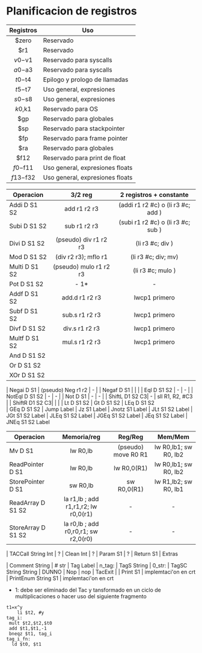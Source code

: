 
# Planificacion de registros

| Registros| Uso                        |
|:--------:|----------------------------|
|$zero     | Reservado                  |
|$r1       | Reservado                  |
|$v0-$v1   | Reservado para syscalls    |
|$a0-$a3   | Reservado para syscalls    |
|$t0-$t4   | Epilogo y prologo de llamadas|
|$t5-$t7   | Uso general, expresiones   |
|$s0-$s8   | Uso general, expresiones   |
|$k0,$k1   | Reservado para OS          |
|$gp       | Reservado para globales    |
|$sp       | Reservado para stackpointer|
|$fp       | Reservado para frame pointer|
|$ra       | Reservado para globales        |
|$f12      | Reservado para print de float  |
|$f0-$f11  | Uso general, expresiones floats|
|$f13-$f32 | Uso general, expresiones floats|

|Operacion        | 3/2 reg | 2 registros + constante|
|-----------------|:-----:|:-------------------:|
| Addi     D S1 S2 | add r1 r2 r3 | (addi r1 r2 #c) o (li r3 #c; add ) |
| Subi     D S1 S2 | sub r1 r2 r3 | (subi r1 r2 #c) o (li r3 #c; sub ) |
| Divi     D S1 S2 | (pseudo) div r1 r2 r3  | (li r3 #c; div )    |
| Mod      D S1 S2 | (div r2 r3); mflo r1 | (li r3 #c; div; mv) |
| Multi    D S1 S2 | (pseudo) mulo r1 r2 r3 | (li r3 #c; mulo )   |
| Pot      D S1 S2 | - 1* | - |
| Addf     D S1 S2 | add.d r1 r2 r3 | lwcp1 primero |
| Subf     D S1 S2 | sub.s r1 r2 r3 | lwcp1 primero |
| Divf     D S1 S2 | div.s r1 r2 r3 | lwcp1 primero |
| Multf    D S1 S2 | mul.s r1 r2 r3 | lwcp1 primero |
| And      D S1 S2 | |  |
| Or       D S1 S2 | |  |
| XOr      D S1 S2 | |  |

| Negai    D S1    | (pseudo) Neg r1 r2 | - |
| Negaf    D S1    | |  |
| Eql      D S1 S2 | - | - |
| NotEql   D S1 S2 | - | - |
| Not      D S1    | - | - |
| ShiftL   D1 S2 C3| - | sll R1, R2, #C3 |
| ShiftR   D1 S2 C3| |  |
| Lt      D S1 S2
| Gt      D S1 S2
| LEq     D S1 S2  
| GEq     D S1 S2 
| Jump     Label
| Jz       S1 Label
| Jnotz    S1 Label
| JLt      S1 S2 Label
| JGt      S1 S2 Label
| JLEq     S1 S2 Label
| JGEq     S1 S2 Label
| JEq      S1 S2 Label
| JNEq     S1 S2 Label

|Operacion          | Memoria/reg    | Reg/Reg       | Mem/Mem|
|-------------------|:--------------:|:-------------:|:------:|
| Mv           D S1 | lw R0,lb  | (pseudo) move R0 R1 | lw R0,lb1; sw R0, lb2|
| ReadPointer  D S1 | lw R0,lb  | lw R0,0(R1)         | lw R0,lb1; sw R0, lb2|
| StorePointer D S1 | sw R0,lb  | sw R0,0(R1)         | lw R1,lb2; sw R0, lb1|
| ReadArray    D S1 S2 | la r1,lb ; add r1,r1,r2; lw r0,0(r1) | - | -|
| StoreArray   D S1 S2 | la r0,lb ; add r0,r0,r1; sw r2,0(r0) | - | -|




| TACCall    String  Int | ?
| Clean   Int            | ?
| Param   S1             | ?
| Return  S1 
| Extras

| Comment String | # str
| Tag     Label  | n_tag:
| TagS    String | 0_str:
| TagSC   String String | DUNNO
| Nop            | nop
| TacExit        | 
| Print     S1        | implemtaci'on en crt
| PrintEnum String S1 | implemtaci'on en crt

* 1: debe ser eliminado del Tac y tansformado en un ciclo de multiplicaciones o hacer uso del siguiente fragmento

```
t1=x^y
    li $t2, #y
tag_i:
 mult $t2,$t2,$t0
 add $t1,$t1,-1
 bneqz $t1, tag_i
tag_i_fn:
  ld $t0, $t1
```

